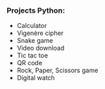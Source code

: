 ### Projects Python:

- Calculator
- Vigenère cipher
- Snake game
- Video download
- Tic tac toe
- QR code
- Rock, Paper, Scissors game
- Digital watch
